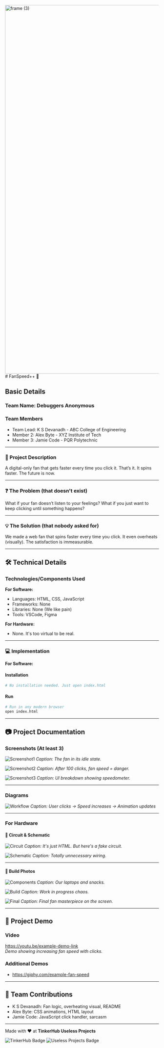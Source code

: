 

<img width="3188" height="1202" alt="frame (3)" src="https://github.com/user-attachments/assets/517ad8e9-ad22-457d-9538-a9e62d137cd7" />
# FanSpeed++ 🎯

## Basic Details

### Team Name: Debuggers Anonymous

### Team Members
- Team Lead: K S Devanadh - ABC College of Engineering
- Member 2: Alex Byte - XYZ Institute of Tech
- Member 3: Jamie Code - PQR Polytechnic

---

### 📝 Project Description
A digital-only fan that gets faster every time you click it. That’s it. It spins faster. The future is now.

---

### ❓ The Problem (that doesn't exist)
What if your fan doesn’t listen to your feelings? What if you just want to keep clicking until something happens?

---

### 💡 The Solution (that nobody asked for)
We made a web fan that spins faster every time you click. It even overheats (visually). The satisfaction is immeasurable.

---

## 🛠️ Technical Details

### Technologies/Components Used

**For Software:**
- Languages: HTML, CSS, JavaScript
- Frameworks: None
- Libraries: None (We like pain)
- Tools: VSCode, Figma

**For Hardware:**
- None. It's too virtual to be real.

---

### 💻 Implementation

**For Software:**

#### Installation
```bash
# No installation needed. Just open index.html
```

#### Run
```bash
# Run in any modern browser
open index.html
```

---

## 📷 Project Documentation

### Screenshots (At least 3)

![Screenshot1](https://example.com/screenshot1.png)
*Caption: The fan in its idle state.*

![Screenshot2](https://example.com/screenshot2.png)
*Caption: After 100 clicks, fan speed = danger.*

![Screenshot3](https://example.com/screenshot3.png)
*Caption: UI breakdown showing speedometer.*

---

### Diagrams

![Workflow](https://example.com/workflow.png)
*Caption: User clicks → Speed increases → Animation updates*

---

### For Hardware

#### 🔌 Circuit & Schematic

![Circuit](https://example.com/virtual-circuit.png)
*Caption: It's just HTML. But here's a fake circuit.*

![Schematic](https://example.com/virtual-schematic.png)
*Caption: Totally unnecessary wiring.*

---

#### 🔧 Build Photos

![Components](https://example.com/components.png)
*Caption: Our laptops and snacks.*

![Build](https://example.com/build.png)
*Caption: Work in progress chaos.*

![Final](https://example.com/final.png)
*Caption: Final fan masterpiece on the screen.*

---

## 🎥 Project Demo

### Video
https://youtu.be/example-demo-link  
*Demo showing increasing fan speed with clicks.*

### Additional Demos
- https://giphy.com/example-fan-speed

---

## 👥 Team Contributions

- K S Devanadh: Fan logic, overheating visual, README
- Alex Byte: CSS animations, HTML layout
- Jamie Code: JavaScript click handler, sarcasm

---

Made with ❤️ at **TinkerHub Useless Projects**

![TinkerHub Badge](https://img.shields.io/badge/TinkerHub-24?color=%23000000&link=https%3A%2F%2Fwww.tinkerhub.org%2F)
![Useless Projects Badge](https://img.shields.io/badge/UselessProjects--25-25?link=https%3A%2F%2Fwww.tinkerhub.org%2Fevents%2FQ2Q1TQKX6Q%2FUseless%2520Projects)
